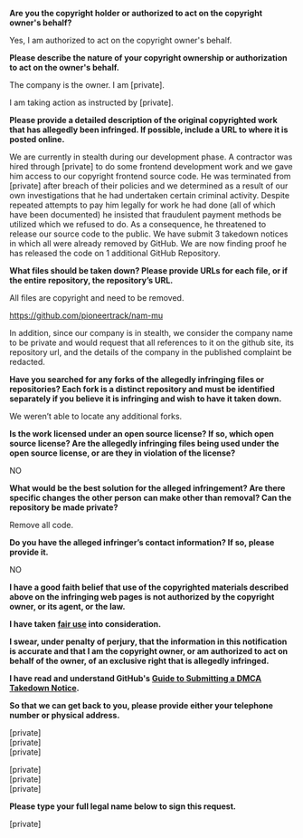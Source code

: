 **Are you the copyright holder or authorized to act on the copyright owner's behalf?**

Yes, I am authorized to act on the copyright owner's behalf.

**Please describe the nature of your copyright ownership or authorization to act on the owner's behalf.**

The company is the owner. I am [private].

I am taking action as instructed by [private].

**Please provide a detailed description of the original copyrighted work that has allegedly been infringed. If possible, include a URL to where it is posted online.**

We are currently in stealth during our development phase. A contractor was hired through [private] to do some frontend development work and we gave him access to our copyright frontend source code. He was terminated from [private] after breach of their policies and we determined as a result of our own investigations that he had undertaken certain criminal activity. Despite repeated attempts to pay him legally for work he had done (all of which have been documented) he insisted that fraudulent payment methods be utilized which we refused to do. As a consequence, he threatened to release our source code to the public. We have submit 3 takedown notices in which all were already removed by GitHub. We are now finding proof he has released the code on 1 additional GitHub Repository.

**What files should be taken down? Please provide URLs for each file, or if the entire repository, the repository’s URL.**

All files are copyright and need to be removed.

https://github.com/pioneertrack/nam-mu

In addition, since our company is in stealth, we consider the company name to be private and would request that all references to it on the github site, its repository url, and the details of the company in the published complaint be redacted.

**Have you searched for any forks of the allegedly infringing files or repositories? Each fork is a distinct repository and must be identified separately if you believe it is infringing and wish to have it taken down.**

We weren’t able to locate any additional forks.

**Is the work licensed under an open source license? If so, which open source license? Are the allegedly infringing files being used under the open source license, or are they in violation of the license?**

NO

**What would be the best solution for the alleged infringement? Are there specific changes the other person can make other than removal? Can the repository be made private?**

Remove all code.

**Do you have the alleged infringer’s contact information? If so, please provide it.**

NO

**I have a good faith belief that use of the copyrighted materials described above on the infringing web pages is not authorized by the copyright owner, or its agent, or the law.**

**I have taken <a href="https://www.lumendatabase.org/topics/22">fair use</a> into consideration.**

**I swear, under penalty of perjury, that the information in this notification is accurate and that I am the copyright owner, or am authorized to act on behalf of the owner, of an exclusive right that is allegedly infringed.**

**I have read and understand GitHub's <a href="https://help.github.com/articles/guide-to-submitting-a-dmca-takedown-notice/">Guide to Submitting a DMCA Takedown Notice</a>.**

**So that we can get back to you, please provide either your telephone number or physical address.**

[private]  
[private]  
[private]

[private]  
[private]  
[private]

**Please type your full legal name below to sign this request.**

[private]
